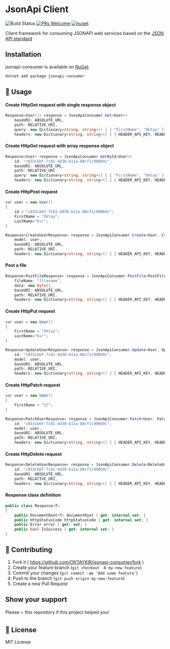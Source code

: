 # JsonApi Client
![Build Status](https://github.com/OKTAYKIR/jsonapi-consumer/workflows/CI/badge.svg?branch=master) 
[![PRs Welcome](https://img.shields.io/badge/PRs-welcome-brightgreen.svg)](#contributing)
[![nuget](https://img.shields.io/nuget/v/jsonapi-consumer)](https://www.nuget.org/packages/jsonapi-consumer/)

Client framework for consuming JSONAPI web services based on the [JSON API standard](http://jsonapi.org/)

## Installation
jsonapi-consumer is available on [NuGet](https://www.nuget.org/packages/jsonapi-consumer/). 

```sh
dotnet add package jsonapi-consumer
```

## 🚀 Usage

#### Create HttpGet request with single response object
```c#
Response<User[]> response = JsonApiConsumer.Get<User>(
    baseURI: ABSOLUTE_URL,
    path: RELATIVE_URI,
    query: new Dictionary<string, string>() { { "FirstName", "Oktay" }, { "LastName", "Kır" } },
    headers: new Dictionary<string, string>() { { HEADER_API_KEY, HEADER_API_KEY_VALUE } } );
```

#### Create HttpGet request with array response object
```c#
Response<User> response = JsonApiConsumer.GetById<User>(
    id: "c833cbbf-7c81-4d30-b11a-88cf1c990b9c",
    baseURI: ABSOLUTE_URL,
    path: RELATIVE_URI,
    query: new Dictionary<string, string>() { { "FirstName", "Oktay" }, { "LastName", "Kır" } },
    headers: new Dictionary<string, string>() { { HEADER_API_KEY, HEADER_API_KEY_VALUE } } );
```

#### Create HttpPost request
```c#
var user = new User()
{
    id = "c833cbbf-7c81-4d30-b11a-88cf1c990b9c";
    FirstName = "Oktay"; 
    LastName="Kır";
}

Response<CreateUserResponse> response = JsonApiConsumer.Create<User, CreateUserResponse>(
    model: user,
    baseURI: ABSOLUTE_URL,
    path: RELATIVE_URI,
    headers: new Dictionary<string, string>() { { HEADER_API_KEY, HEADER_API_KEY_VALUE } } );
```

#### Post a file
```c#
Response<PostFileResponse> response = JsonApiConsumer.PostFile<PostFileResponse>(
    fileName: "filename",
    data: new byte[],
    baseURI: ABSOLUTE_URL,
    path: RELATIVE_URI,
    headers: new Dictionary<string, string>() { { HEADER_API_KEY, HEADER_API_KEY_VALUE } } );
```

#### Create HttpPut request
```c#
var user = new User()
{
    FirstName = "Oktay"; 
    LastName="Kır";
}

Response<UpdateUserResponse> response = JsonApiConsumer.Update<User, UpdateUserResponse>(
    id: "c833cbbf-7c81-4d30-b11a-88cf1c990b9c",
    model: user,
    baseURI: ABSOLUTE_URL,
    path: RELATIVE_URI,
    headers: new Dictionary<string, string>() { { HEADER_API_KEY, HEADER_API_KEY_VALUE } } );
```

#### Create HttpPatch request
```c#
var user = new User()
{
    FirstName = "CC"; 
}

Response<PatchUserResponse> response = JsonApiConsumer.Patch<User, PatchUserResponse>(
    id: "c833cbbf-7c81-4d30-b11a-88cf1c990b9c",
    model: user,
    baseURI: ABSOLUTE_URL,
    path: RELATIVE_URI,
    headers: new Dictionary<string, string>() { { HEADER_API_KEY, HEADER_API_KEY_VALUE } } );
```

#### Create HttpDelete request
```c#
Response<DeleteUserResponse> response = JsonApiConsumer.Delete<DeleteUserResponse>(
    id: "c833cbbf-7c81-4d30-b11a-88cf1c990b9c",
    baseURI: ABSOLUTE_URL,
    path: RELATIVE_URI,
    headers: new Dictionary<string, string>() { { HEADER_API_KEY, HEADER_API_KEY_VALUE } } );
```

#### Response class definition
```c#
public class Response<T>
{
	public DocumentRoot<T> documentRoot { get; internal set; }
	public HttpStatusCode httpStatusCode { get; internal set; }
	public Error error { get; set; }
	public bool IsSuccess { get; internal set; }
}
```

## 🤝 Contributing
1. Fork it ( https://github.com/OKTAYKIR/jsonapi-consumer/fork )
2. Create your feature branch (`git checkout -b my-new-feature`)
3. Commit your changes (`git commit -am 'Add some feature'`)
4. Push to the branch (`git push origin my-new-feature`)
5. Create a new Pull Request

## Show your support
Please ⭐️ this repository if this project helped you!

## 📝 License
MIT License
